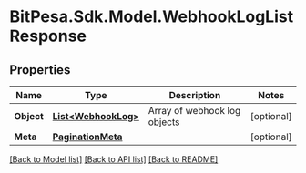 
# BitPesa.Sdk.Model.WebhookLogListResponse

## Properties

Name | Type | Description | Notes
------------ | ------------- | ------------- | -------------
**Object** | [**List&lt;WebhookLog&gt;**](WebhookLog.md) | Array of webhook log objects | [optional] 
**Meta** | [**PaginationMeta**](PaginationMeta.md) |  | [optional] 

[[Back to Model list]](../README.md#documentation-for-models)
[[Back to API list]](../README.md#documentation-for-api-endpoints)
[[Back to README]](../README.md)

